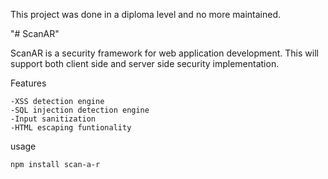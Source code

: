 This project was done in a diploma level and no more maintained.

"# ScanAR"

ScanAR is a security framework for web application development. This will support both client side and server side security implementation.

Features

    -XSS detection engine
    -SQL injection detection engine
    -Input sanitization
    -HTML escaping funtionality

usage

    npm install scan-a-r
